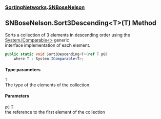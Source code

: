 ### [SortingNetworks](SortingNetworks.md 'SortingNetworks').[SNBoseNelson](SortingNetworks_SNBoseNelson.md 'SortingNetworks.SNBoseNelson')
## SNBoseNelson.Sort3Descending&lt;T&gt;(T) Method
Sorts a collection of 3 elements in descending order using the [System.IComparable&lt;&gt;](https://docs.microsoft.com/en-us/dotnet/api/System.IComparable-1 'System.IComparable`1') generic  
interface implementation of each element.  
```csharp
public static void Sort3Descending<T>(ref T p0)
    where T : System.IComparable<T>;
```
#### Type parameters
<a name='SortingNetworks_SNBoseNelson_Sort3Descending_T_(T)_T'></a>
`T`  
The type of the elements of the collection.
  
#### Parameters
<a name='SortingNetworks_SNBoseNelson_Sort3Descending_T_(T)_p0'></a>
`p0` [T](SortingNetworks_SNBoseNelson_Sort3Descending_T_(T).md#SortingNetworks_SNBoseNelson_Sort3Descending_T_(T)_T 'SortingNetworks.SNBoseNelson.Sort3Descending&lt;T&gt;(T).T')  
the reference to the first element of the collection
  
